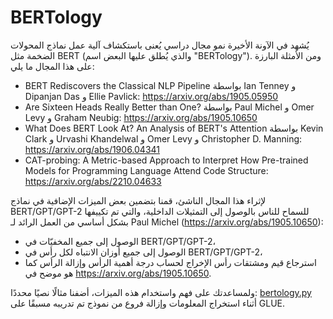 # BERTology

يُشهد في الآونة الأخيرة نمو مجال دراسي يُعنى باستكشاف آلية عمل نماذج المحولات الضخمة مثل BERT (والذي يُطلق عليها البعض اسم "BERTology"). ومن الأمثلة البارزة على هذا المجال ما يلي:

- BERT Rediscovers the Classical NLP Pipeline بواسطة Ian Tenney و Dipanjan Das و Ellie Pavlick:
  https://arxiv.org/abs/1905.05950
- Are Sixteen Heads Really Better than One? بواسطة Paul Michel و Omer Levy و Graham Neubig: https://arxiv.org/abs/1905.10650
- What Does BERT Look At? An Analysis of BERT's Attention بواسطة Kevin Clark و Urvashi Khandelwal و Omer Levy و Christopher D.
  Manning: https://arxiv.org/abs/1906.04341
- CAT-probing: A Metric-based Approach to Interpret How Pre-trained Models for Programming Language Attend Code Structure: https://arxiv.org/abs/2210.04633

لإثراء هذا المجال الناشئ، قمنا بتضمين بعض الميزات الإضافية في نماذج BERT/GPT/GPT-2 للسماح للناس بالوصول إلى التمثيلات الداخلية، والتي تم تكييفها بشكل أساسي من العمل الرائد لـ Paul Michel (https://arxiv.org/abs/1905.10650):

- الوصول إلى جميع المخفيّات في BERT/GPT/GPT-2،
- الوصول إلى جميع أوزان الانتباه لكل رأس في BERT/GPT/GPT-2،
- استرجاع قيم ومشتقات رأس الإخراج لحساب درجة أهمية الرأس وإزالة الرأس كما هو موضح في https://arxiv.org/abs/1905.10650.

ولمساعدتك على فهم واستخدام هذه الميزات، أضفنا مثالًا نصيًا محددًا: [bertology.py](https://github.com/huggingface/transformers/tree/main/examples/research_projects/bertology/run_bertology.py) أثناء استخراج المعلومات وإزالة فروع من نموذج تم تدريبه مسبقًا على GLUE.